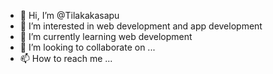 - 👋 Hi, I’m @Tilakakasapu
- 👀 I’m interested in web development and app development 
- 🌱 I’m currently learning web development 
- 💞️ I’m looking to collaborate on ...
- 📫 How to reach me ...

<!---
Tilakakasapu/Tilakakasapu is a ✨ special ✨ repository because its `README.md` (this file) appears on your GitHub profile.
You can click the Preview link to take a look at your changes.
--->
